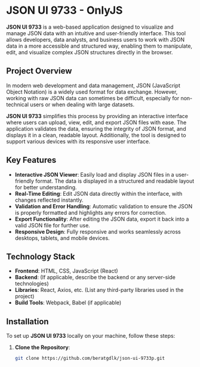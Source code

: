 
# JSON UI 9733 - OnlyJS

**JSON UI 9733** is a web-based application designed to visualize and manage JSON data with an intuitive and user-friendly interface. This tool allows developers, data analysts, and business users to work with JSON data in a more accessible and structured way, enabling them to manipulate, edit, and visualize complex JSON structures directly in the browser.

## Project Overview

In modern web development and data management, JSON (JavaScript Object Notation) is a widely used format for data exchange. However, working with raw JSON data can sometimes be difficult, especially for non-technical users or when dealing with large datasets. 

**JSON UI 9733** simplifies this process by providing an interactive interface where users can upload, view, edit, and export JSON files with ease. The application validates the data, ensuring the integrity of JSON format, and displays it in a clean, readable layout. Additionally, the tool is designed to support various devices with its responsive user interface.

## Key Features

- **Interactive JSON Viewer**: Easily load and display JSON files in a user-friendly format. The data is displayed in a structured and readable layout for better understanding.
- **Real-Time Editing**: Edit JSON data directly within the interface, with changes reflected instantly.
- **Validation and Error Handling**: Automatic validation to ensure the JSON is properly formatted and highlights any errors for correction.
- **Export Functionality**: After editing the JSON data, export it back into a valid JSON file for further use.
- **Responsive Design**: Fully responsive and works seamlessly across desktops, tablets, and mobile devices.

## Technology Stack

- **Frontend**: HTML, CSS, JavaScript (React)
- **Backend**: (If applicable, describe the backend or any server-side technologies)
- **Libraries**: React, Axios, etc. (List any third-party libraries used in the project)
- **Build Tools**: Webpack, Babel (if applicable)

## Installation

To set up **JSON UI 9733** locally on your machine, follow these steps:

1. **Clone the Repository**:
   ```bash
   git clone https://github.com/beratgdlk/json-ui-9733p.git
